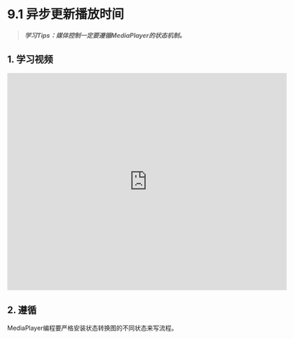 # 9.1 异步更新播放时间

>##### 学习Tips：媒体控制一定要遵循MediaPlayer的状态机制。

## 1. 学习视频

<iframe frameborder="0" width="640" height="498" src="https://v.qq.com/iframe/player.html?vid=z0180bhmznp&tiny=0&auto=0" allowfullscreen></iframe>

## 2. 遵循

MediaPlayer编程要严格安装状态转换图的不同状态来写流程。
